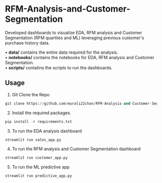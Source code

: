 # RFM-Analysis-and-Customer-Segmentation
Developed dashboards to visualize EDA, RFM analysis and Customer Segmentation (RFM quartiles and ML) leveraging previous customer's purchase history data.

 • **data/** contains the entire data required for the analysis. <br>
 • **notebooks/** contains the notebooks for EDA, RFM analysis and Customer Segmentation. <br>
 • **scripts/** contatins the scripts to run the dashboards. <br>

## Usage
1. Git Clone the Repo
```python
git clone https://github.com/murali22chan/RFM-Analysis-and-Customer-Segmentation.git
```
2. Install the required packages.
```python 
pip install -r requirements.txt 
```
3. To run the EDA analysis dashboard
```python 
streamlit run sales_app.py
```
4. To run the RFM analysis and Customer Segmentation dashboard
```python 
streamlit run customer_app.py
```
5. To run the ML predictive app
```python 
streamlit run predictive_app.py
```
